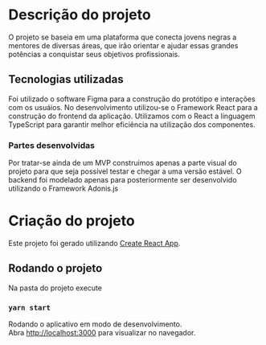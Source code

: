 # Descrição do projeto

O projeto se baseia em uma plataforma que conecta jovens negras a mentores de diversas áreas, que irão orientar e ajudar essas grandes potências a conquistar seus objetivos profissionais.

## Tecnologias utilizadas

Foi utilizado o software Figma para a construção do protótipo e interações com os usuáios. No desenvolvimento utilizou-se o Framework React para a construção do frontend da aplicação. Utilizamos com o React a linguagem TypeScript para garantir melhor eficiência na utilização dos componentes.

### Partes desenvolvidas

Por tratar-se ainda de um MVP construimos apenas a parte visual do projeto para que seja possível testar e chegar a uma versão estável. O backend foi modelado apenas para posteriormente ser desenvolvido utilizando o Framework Adonis.js

# Criação do projeto

Este projeto foi gerado utilizando [Create React App](https://github.com/facebook/create-react-app).

## Rodando o projeto

Na pasta do projeto execute

### `yarn start`

Rodando o aplicativo em modo de desenvolvimento.\
Abra [http://localhost:3000](http://localhost:3000) para visualizar no navegador.
